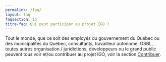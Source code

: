 ```yaml
---
permalink: /faq/
layout: faq
faqsection: 15
titre-faq: Qui peut participer au projet IGO ? 
---
```



Tout le monde, que ce soit des employés du gouvernement du Québec ou des municipalités du Québec, consultants, travailleur autonome, OSBL, toutes autres organisation / juridictions, développeurs ou le grand public peuvent tous voir et/ou contribuer au projet IGO, voir la section [Contribuer](/site-web/contribuer).

